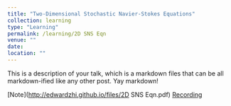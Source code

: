 ```yaml
---
title: "Two-Dimensional Stochastic Navier-Stokes Equations"
collection: learning
type: "Learning"
permalink: /learning/2D SNS Eqn
venue: ""
date: 
location: ""
---
```


This is a description of your talk, which is a markdown files that can be all markdown-ified like any other post. Yay markdown!

[Note](http://edwardzhi.github.io/files/2D SNS Eqn.pdf) [Recording](https://space.bilibili.com/330668554/channel/collectiondetail?sid=1106870)
